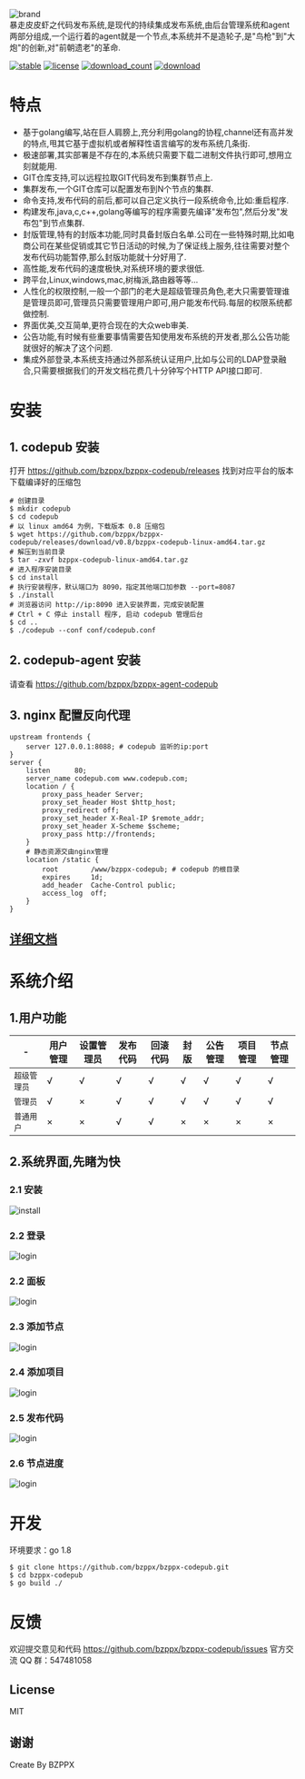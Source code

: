 
![brand](/docs/guide_res/images/brand.png)   
暴走皮皮虾之代码发布系统,是现代的持续集成发布系统,由后台管理系统和agent两部分组成,一个运行着的agent就是一个节点,本系统并不是造轮子,是"鸟枪"到"大炮"的创新,对"前朝遗老"的革命.

[![stable](https://img.shields.io/badge/stable-stable-green.svg)](https://github.com/bzppx/bzppx-codepub/) [![license](https://img.shields.io/github/license/bzppx/bzppx-codepub.svg?style=plastic)]() [![download_count](https://img.shields.io/github/downloads/bzppx/bzppx-codepub/total.svg?style=plastic)](https://github.com/bzppx/bzppx-codepub/releases) [![download](https://img.shields.io/github/release/bzppx/bzppx-codepub.svg?style=plastic)](https://github.com/bzppx/bzppx-codepub/releases)   

# 特点
- 基于golang编写,站在巨人肩膀上,充分利用golang的协程,channel还有高并发的特点,甩其它基于虚拟机或者解释性语言编写的发布系统几条街.
- 极速部署,其实部署是不存在的,本系统只需要下载二进制文件执行即可,想用立刻就能用.
- GIT仓库支持,可以远程拉取GIT代码发布到集群节点上.
- 集群发布,一个GIT仓库可以配置发布到N个节点的集群.
- 命令支持,发布代码的前后,都可以自己定义执行一段系统命令,比如:重启程序.
- 构建发布,java,c,c++,golang等编写的程序需要先编译"发布包",然后分发"发布包"到节点集群.
- 封版管理,特有的封版本功能,同时具备封版白名单.公司在一些特殊时期,比如电商公司在某些促销或其它节日活动的时候,为了保证线上服务,往往需要对整个发布代码功能暂停,那么封版功能就十分好用了.
- 高性能,发布代码的速度极快,对系统环境的要求很低.
- 跨平台,Linux,windows,mac,树梅派,路由器等等...
- 人性化的权限控制,一般一个部门的老大是超级管理员角色,老大只需要管理谁是管理员即可,管理员只需要管理用户即可,用户能发布代码.每层的权限系统都做控制.
- 界面优美,交互简单,更符合现在的大众web审美.
- 公告功能,有时候有些重要事情需要告知使用发布系统的开发者,那么公告功能就很好的解决了这个问题.
- 集成外部登录,本系统支持通过外部系统认证用户,比如与公司的LDAP登录融合,只需要根据我们的开发文档花费几十分钟写个HTTP API接口即可.

# 安装
## 1. codepub 安装

打开 https://github.com/bzppx/bzppx-codepub/releases 找到对应平台的版本下载编译好的压缩包

```
# 创建目录
$ mkdir codepub
$ cd codepub
# 以 linux amd64 为例，下载版本 0.8 压缩包
$ wget https://github.com/bzppx/bzppx-codepub/releases/download/v0.8/bzppx-codepub-linux-amd64.tar.gz
# 解压到当前目录
$ tar -zxvf bzppx-codepub-linux-amd64.tar.gz
# 进入程序安装目录
$ cd install
# 执行安装程序，默认端口为 8090，指定其他端口加参数 --port=8087
$ ./install
# 浏览器访问 http://ip:8090 进入安装界面，完成安装配置
# Ctrl + C 停止 install 程序, 启动 codepub 管理后台
$ cd ..
$ ./codepub --conf conf/codepub.conf
```

## 2. codepub-agent 安装
请查看 https://github.com/bzppx/bzppx-agent-codepub

## 3. nginx 配置反向代理
```
upstream frontends {
    server 127.0.0.1:8088; # codepub 监听的ip:port
}
server {
    listen      80;
    server_name codepub.com www.codepub.com;
    location / {
        proxy_pass_header Server;
        proxy_set_header Host $http_host;
        proxy_redirect off;
        proxy_set_header X-Real-IP $remote_addr;
        proxy_set_header X-Scheme $scheme;
        proxy_pass http://frontends;
    }
    # 静态资源交由nginx管理
    location /static {
        root        /www/bzppx-codepub; # codepub 的根目录
        expires     1d;
        add_header  Cache-Control public;
        access_log  off;
    }
}
```

## [详细文档](https://github.com/bzppx/bzppx-codepub-doc)

# 系统介绍

## 1.用户功能

| - | 用户管理 | 设置管理员 | 发布代码 | 回滚代码 | 封版 | 公告管理 | 项目管理 | 节点管理
| ------ | ------ | ------ | ------ | ------ | ------ | ------ | ------ | ------
| `超级管理员` | √ | √ | √ | √ | √ | √ | √ | √
| `管理员` | √ | × | √ | √ | √ | √ | √ | √ | √
| `普通用户` | × | × | √ | √ | × | × | × | ×

## 2.系统界面,先睹为快

### 2.1 安装
![install](/docs/guide_res/images/install.png)
### 2.2 登录
![login](/docs/guide_res/images/login.png)
### 2.2 面板
![login](/docs/guide_res/images/index.png)
### 2.3 添加节点
![login](/docs/guide_res/images/add-node.png)
### 2.4 添加项目
![login](/docs/guide_res/images/add-project.png)
### 2.5 发布代码
![login](/docs/guide_res/images/publish.png)
### 2.6 节点进度
![login](/docs/guide_res/images/task.png)

# 开发

环境要求：go 1.8
```
$ git clone https://github.com/bzppx/bzppx-codepub.git
$ cd bzppx-codepub
$ go build ./
```

# 反馈

欢迎提交意见和代码 https://github.com/bzppx/bzppx-codepub/issues
官方交流 QQ 群：547481058

## License

MIT

谢谢
---
Create By BZPPX